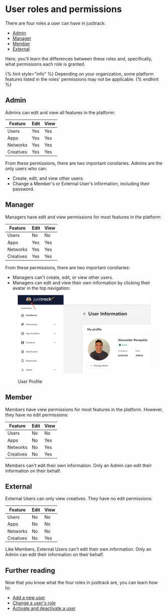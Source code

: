 # User roles and permissions

There are four roles a user can have in justtrack:

* [Admin](user-roles-and-permissions.md#admin)
* [Manager](user-roles-and-permissions.md#manager)
* [Member](user-roles-and-permissions.md#member)
* [External](user-roles-and-permissions.md#external)

Here, you'll learn the differences between these roles and, specifically, what permissions each role is granted.

{% hint style="info" %}
Depending on your organization, some platform features listed in the roles' permissions may not be applicable.
{% endhint %}

## Admin

Admins can edit and view all features in the platform:

| Feature   | Edit | View |
| --------- | ---- | ---- |
| Users     | Yes  | Yes  |
| Apps      | Yes  | Yes  |
| Networks  | Yes  | Yes  |
| Creatives | Yes  | Yes  |

From these permissions, there are two important corollaries. Admins are the only users who can:

* Create, edit, and view other users.
* Change a Member's or External User's information, including their password.

## Manager

Managers have edit and view permissions for most features in the platform:

| Feature   | Edit | View |
| --------- | ---- | ---- |
| Users     | No   | No   |
| Apps      | Yes  | Yes  |
| Networks  | Yes  | Yes  |
| Creatives | Yes  | Yes  |

From these permissions, there are two important corollaries:

* Managers can't create, edit, or view other users.
* Managers can edit and view their own information by clicking their avatar in the top navigation:

<figure><img src="../.gitbook/assets/user-profile (1).png" alt="Arrow pointing to User Profile avatar" width="563"><figcaption><p>User Profile</p></figcaption></figure>

## Member

Members have view permissions for most features in the platform. However, they have no edit permissions:

| Feature   | Edit | View |
| --------- | ---- | ---- |
| Users     | No   | No   |
| Apps      | No   | Yes  |
| Networks  | No   | Yes  |
| Creatives | No   | Yes  |

Members can't edit their own information. Only an Admin can edit their information on their behalf.

## External

External Users can only view creatives. They have no edit permissions:

| Feature   | Edit | View |
| --------- | ---- | ---- |
| Users     | No   | No   |
| Apps      | No   | No   |
| Networks  | No   | No   |
| Creatives | No   | Yes  |

Like Members, External Users can't edit their own information. Only an Admin can edit their information on their behalf.

## Further reading

Now that you know what the four roles in justtrack are, you can learn how to:

* [Add a new user](create-a-new-user.md)
* [Change a user's role](change-a-users-settings.md)
* [Activate and deactivate a user](activate-or-deactivate-a-user.md)
